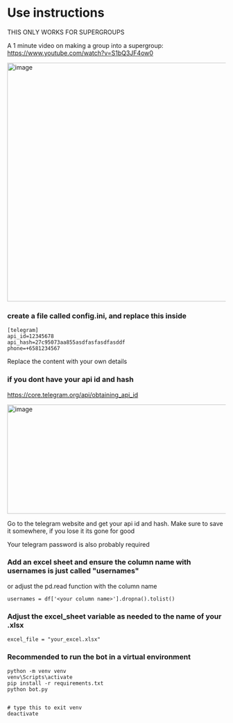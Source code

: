 # Use instructions

THIS ONLY WORKS FOR SUPERGROUPS

A 1 minute video on making a group into a supergroup:
https://www.youtube.com/watch?v=S1bQ3JF4ow0

<img width="602" height="549" alt="image" src="https://github.com/user-attachments/assets/1ae52a7b-67c6-4d51-8dd8-b62218f11bbd" />


### create a file called config.ini, and replace this inside
```
[telegram]
api_id=12345678
api_hash=27c95073aa855asdfasfasdfasddf
phone=+6581234567
```

Replace the content with your own details

### if you dont have your api id and hash
https://core.telegram.org/api/obtaining_api_id

<img width="850" height="251" alt="image" src="https://github.com/user-attachments/assets/99a9f21f-8036-4e6a-b1fd-db4c42486812" />

Go to the telegram website and get your api id and hash. Make sure to save it somewhere, if you lose it its gone for good

Your telegram password is also probably required

### Add an excel sheet and ensure the column name with usernames is just called "usernames"
or adjust the pd.read function with the column name
```
usernames = df['<your column name>'].dropna().tolist()
```

### Adjust the excel_sheet variable as needed to the name of your .xlsx
```
excel_file = "your_excel.xlsx"
```

### Recommended to run the bot in a virtual environment

```
python -m venv venv
venv\Scripts\activate
pip install -r requirements.txt
python bot.py


# type this to exit venv 
deactivate
```






